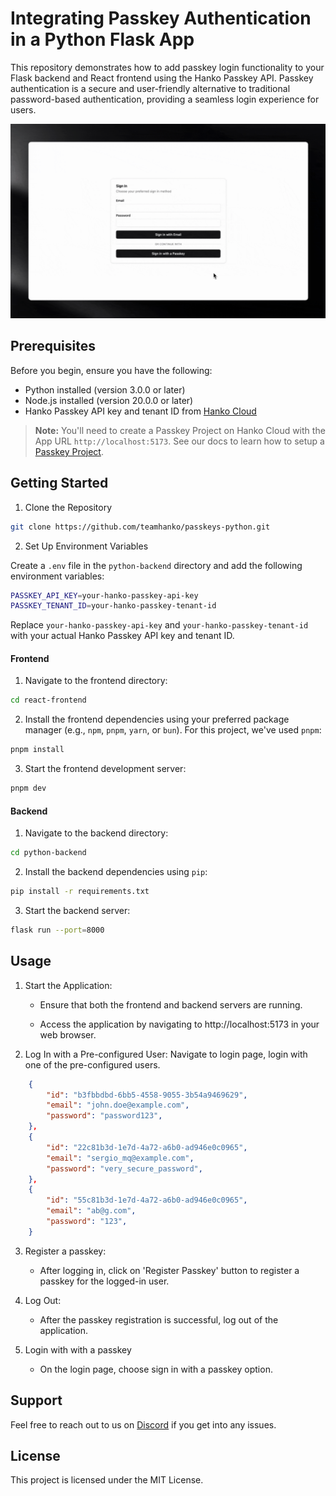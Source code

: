 # Integrating Passkey Authentication in a Python Flask App

This repository demonstrates how to add passkey login functionality to your Flask backend and React frontend using the Hanko Passkey API. Passkey authentication is a secure and user-friendly alternative to traditional password-based authentication, providing a seamless login experience for users.

![Passkey demo](/passkey.gif)

## Prerequisites

Before you begin, ensure you have the following:

- Python installed (version 3.0.0 or later)
- Node.js installed (version 20.0.0 or later)
- Hanko Passkey API key and tenant ID from [Hanko Cloud](https://cloud.hanko.io/)

> **Note:**
> You'll need to create a Passkey Project on Hanko Cloud with the App URL `http://localhost:5173`. See our docs to learn how to setup a [Passkey Project](https://hanko.mintlify.app/passkey-api/setup-passkey-project).

## Getting Started

1. Clone the Repository

```bash
git clone https://github.com/teamhanko/passkeys-python.git
```

2. Set Up Environment Variables

Create a `.env` file in the `python-backend` directory and add the following environment variables:

```sh
PASSKEY_API_KEY=your-hanko-passkey-api-key
PASSKEY_TENANT_ID=your-hanko-passkey-tenant-id
```

Replace `your-hanko-passkey-api-key` and `your-hanko-passkey-tenant-id` with your actual Hanko Passkey API key and tenant ID.

#### Frontend

1. Navigate to the frontend directory:

```bash
cd react-frontend
```

2. Install the frontend dependencies using your preferred package manager (e.g., `npm`, `pnpm`, `yarn`, or `bun`). For this project, we've used `pnpm`:

```bash
pnpm install
```

3. Start the frontend development server:

```bash
pnpm dev
```

#### Backend

1. Navigate to the backend directory:

```bash
cd python-backend
```

2. Install the backend dependencies using `pip`:

```bash
pip install -r requirements.txt
```

3. Start the backend server:

```bash
flask run --port=8000
```

## Usage

1. Start the Application:
   
   * Ensure that both the frontend and backend servers are running.

   * Access the application by navigating to http://localhost:5173 in your web browser.
  
2. Log In with a Pre-configured User: Navigate to login page, login with one of the pre-configured users.

```json
    {
        "id": "b3fbbdbd-6bb5-4558-9055-3b54a9469629",
        "email": "john.doe@example.com",
        "password": "password123",
    },
    {
        "id": "22c81b3d-1e7d-4a72-a6b0-ad946e0c0965",
        "email": "sergio_mq@example.com",
        "password": "very_secure_password",
    },
    {
        "id": "55c81b3d-1e7d-4a72-a6b0-ad946e0c0965",
        "email": "ab@g.com",
        "password": "123",
    }
```

3. Register a passkey:
   
   * After logging in, click on 'Register Passkey' button to register a passkey for the logged-in user.


4. Log Out:
   * After the passkey registration is successful, log out of the application.

5. Login with with a passkey

   * On the login page, choose sign in with a passkey option.

## Support

Feel free to reach out to us on [Discord](https://hanko.io/community) if you get into any issues.

## License

This project is licensed under the MIT License.
